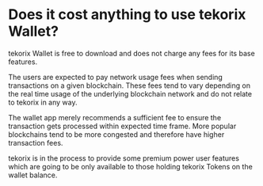 # Does it cost anything to use tekorix Wallet? 

tekorix Wallet is free to download and does not charge any fees for its base features.

The users are expected to pay network usage fees when sending transactions on a given blockchain. These fees tend to vary depending on the real time usage of the underlying blockchain network and do not relate to tekorix in any way. 

The wallet app merely recommends a sufficient fee to ensure the transaction gets processed within expected time frame. More popular blockchains tend to be more congested and therefore have higher transaction fees. 

tekorix is in the process to provide some premium power user features which are going to be only available to those holding tekorix Tokens on the wallet balance.
